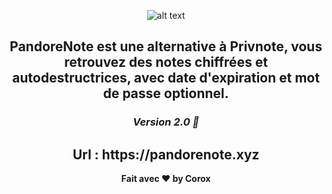 <div align="center">

![alt text](https://i.ibb.co/mXwp1K2/index.png)

<h2>PandoreNote est une alternative à Privnote, vous retrouvez des notes chiffrées et autodestructrices, avec date d'expiration et mot de passe optionnel. </h2>


<h3> <i> Version 2.0 🚀 </i> </h3>

<h2> Url : https://pandorenote.xyz </h2>

<strong> Fait avec ❤️ by Corox </strong>
  

</div>
